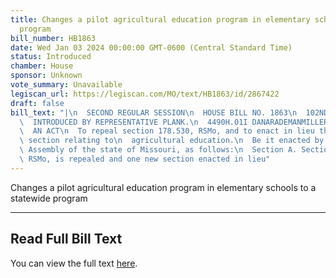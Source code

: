 ```yaml
---
title: Changes a pilot agricultural education program in elementary schools to a statewide
  program
bill_number: HB1863
date: Wed Jan 03 2024 00:00:00 GMT-0600 (Central Standard Time)
status: Introduced
chamber: House
sponsor: Unknown
vote_summary: Unavailable
legiscan_url: https://legiscan.com/MO/text/HB1863/id/2867422
draft: false
bill_text: "|\n  SECOND REGULAR SESSION\n  HOUSE BILL NO. 1863\n  102ND GENERAL ASSEMBLY\n\
  \  INTRODUCED BY REPRESENTATIVE PLANK.\n  4490H.01I DANARADEMANMILLER,ChiefClerk\n\
  \  AN ACT\n  To repeal section 178.530, RSMo, and to enact in lieu thereof one new\
  \ section relating to\n  agricultural education.\n  Be it enacted by the General\
  \ Assembly of the state of Missouri, as follows:\n  Section A. Section 178.530,\
  \ RSMo, is repealed and one new section enacted in lieu"
---
```

Changes a pilot agricultural education program in elementary schools to a statewide program

---

## Read Full Bill Text

You can view the full text [here](https://legiscan.com/MO/text/HB1863/id/2867422).
